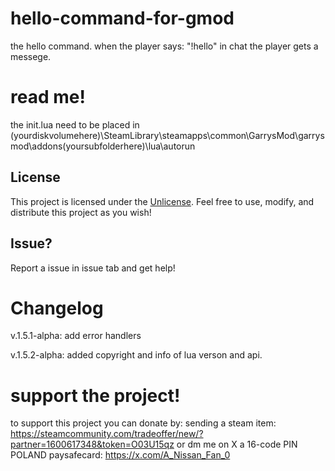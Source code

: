 # hello-command-for-gmod
the hello command. when the player says: "!hello" in chat the player gets a messege.
# read me!
the init.lua need to be placed in  (yourdiskvolumehere)\SteamLibrary\steamapps\common\GarrysMod\garrysmod\addons\(yoursubfolderhere)\lua\autorun
## License
This project is licensed under the [Unlicense](LICENSE). Feel free to use, modify, and distribute this project as you wish!
## Issue?
Report a issue in issue tab and get help!
# Changelog
v.1.5.1-alpha: add error handlers

v.1.5.2-alpha: added copyright and info of lua verson and api.
# support the project!
to support this project you can donate by:
sending a steam item: https://steamcommunity.com/tradeoffer/new/?partner=1600617348&token=O03U15qz or
dm me on X a 16-code PIN POLAND paysafecard: https://x.com/A_Nissan_Fan_0
